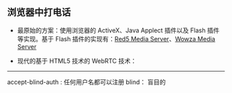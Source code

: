## 浏览器中打电话

* 最原始的方案：使用浏览器的 ActiveX、Java Applect 插件以及 Flash 插件等实现。基于 Flash 插件的实现有：[Red5 Media Server](red5.org)、[Wowza Media Server](wowza.com)

* 现代的基于 HTML5 技术的 WebRTC 技术：

---




accept-blind-auth : 任何用户名都可以注册
blind： 盲目的


